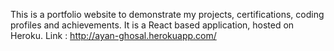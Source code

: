 This is a portfolio website to demonstrate my projects, certifications, coding profiles and achievements.
It is a React based application, hosted on Heroku.
Link : http://ayan-ghosal.herokuapp.com/
